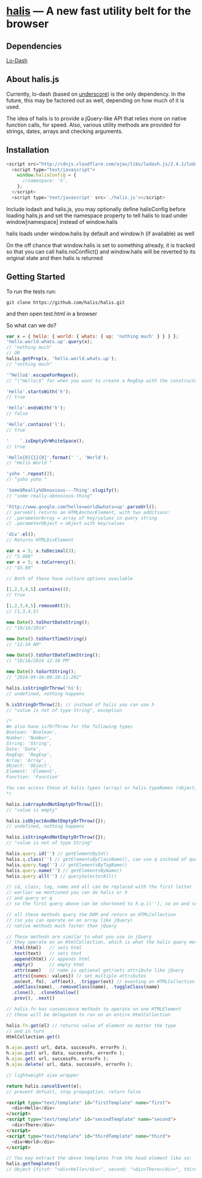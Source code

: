 [halis](https://github.com/halis/halis) — A new fast utility belt for the browser
==================================================


Dependencies
--------------------------------------

[Lo-Dash](http://lodash.com//)


About halis.js
--------------------------------------

Currently, lo-dash (based on [underscore](http://underscorejs.org)) is the only dependency. In the future, this may be factored out as well, depending on how much of it is used. 

The idea of halis is to provide a jQuery-like API that relies more on native function calls, for speed. Also, various utility methods are provided for strings, dates, arrays and checking arguments.


Installation
------------

```javascript
<script src="http://cdnjs.cloudflare.com/ajax/libs/lodash.js/2.4.1/lodash.min.js"></script>
  <script type="text/javascript">
    window.halisConfig = {
      //namespace: 'h',
    };
  </script>
  <script type='text/javascript' src='./halis.js'></script>
```
Include lodash and halis.js, you may optionally define halisConfig before loading halis.js 
and set the namespace property to tell halis to load under window[namespace] instead of window.halis

halis loads under window.halis by default and window.h (if available) as well

On the off chance that window.halis is set to something already, it is tracked so that you can 
call halis.noConflict() and window.halis will be reverted to its original state and then halis is returned


Getting Started
---------------

To run the tests run:
```
git clone https://github.com/halis/halis.git
```
and then open test.html in a browser

So what can we do?

```javascript
var x = { hello: { world: { whats: { up: 'nothing much' } } } };
'hello.world.whats.up'.query(x);
// "nothing much"
// OR
halis.getProp(x, 'hello.world.whats.up');
// "nothing much"
```


```javascript
'^Hello$'.escapeForRegex();
// "\^Hello\$" for when you want to create a RegExp with the constructor
```


```javascript
'Hello'.startsWith('h');
// true
```


```javascript
'Hello'.endsWith('h');
// false
```


```javascript
'Hello'.contains('l');
// true
```


```javascript
'    '.isEmptyOrWhiteSpace();
// true
```


```javascript
'Hello{0}{1}{0}'.format(' ', 'World');
// "Hello World "
```


```javascript
'yoho '.repeat(2);
// "yoho yoho "
```


```javascript
'Some$Really%Obnoxious---Thing'.slugify();
// "some-really-obnoxious-thing"
```


```javascript
'http://www.google.com?hello=world&whats=up'.parseUrl();
// parseUrl returns an HTMLAnchorElement, with two additions:
// .parameterArray = array of key/values in query string
// .parameterObject = object with key/values
```


```javascript
'div'.el();
// Returns HTMLDivElement
```


```javascript
var x = 5; x.toDecimal(3);
// "5.000"
var x = 5; x.toCurrency();
// "$5.00"

// Both of these have culture options available
```


```javascript
[1,2,3,4,5].contains(4);
// true
```


```javascript
[1,2,3,4,5].removeAt(1);
// [1,3,4,5]
```


```javascript
new Date().toShortDateString();
// "10/16/2014"
```


```javascript
new Date().toShortTimeString()
// "12:34 AM"
```


```javascript
new Date().toShortDateTimeString();
// "10/16/2014 12:10 PM"
```


```javascript
new Date().toSortString();
// "2014:09:16:00:10:11:202"
```


```javascript
halis.isStringOrThrow('hi');
// undefined, nothing happens

h.isStringOrThrow(2); // instead of halis you can use h
// "value is not of type String", exception

/*
We also have is?OrThrow for the following types
Boolean: 'Boolean',
Number: 'Number',
String: 'String',
Date: 'Date',
RegExp: 'RegExp',
Array: 'Array',
Object: 'Object',
Element: 'Element',
Function: 'Function'

You can access these at halis.types (array) or halis.typeNames (object)
*/
```


```javascript
halis.isArrayAndNotEmptyOrThrow([]);
// "value is empty"

halis.isObjectAndNotEmptyOrThrow({});
// undefined, nothing happens

halis.isStringAndNotEmptyOrThrow({});
// "value is not of type String"
```


```javascript
halis.query.id('') // getElementById()
halis.q.class('') // getElementsByClassName(), can use q instead of query
halis.query.tag('') // getElementsByTagName()
halis.query.name('') // getElementsByName()
halis.query.all('') // querySelectorAll()

// id, class, tag, name and all can be replaced with the first letter
// earlier we mentioned you can do halis or h
// and query or q
// so the first query above can be shortened to h.q.i(''), so on and so forth

// all these methods query the DOM and return an HTMLCollection
// (so you can operate on an array like jQuery)
// native methods much faster than jQuery
```


```javascript
// These methods are similar to what you use in jQuery
// they operate on an HtmlCollection, which is what the halis query methods return
  .html(html)   // sets html
  .text(text)   // sets text
  .append(html) // appends html
  .empty()      // empty html
  .attr(name)   // name is optional get/sets attribute like jQuery
  .attrs({names: values}) // set multiple attributes
  .on(evt, fn), .off(evt), .trigger(evt) // eventing on HTMLCollection
  .addClass(name), .removeClass(name), .toggleClass(name)
  .clone(), .cloneShallow()
  .prev(), .next()
```


```javascript
// halis.fn has convenience methods to operate on one HTMLElement
// these will be delegated to run on an entire HtmlCollection

halis.fn.get(el) // returns value of element no matter the type
// and in turn
HtmlCollection.get()
```


```javascript
h.ajax.post( url, data, successFn, errorFn );
h.ajax.put( url, data, successFn, errorFn );
h.ajax.get( url, successFn, errorFn );
h.ajax.delete( url, data, successFn, errorFn );

// lightweight ajax wrapper
```


```javascript
return halis.cancelEvent(e);
// prevent defualt, stop propagation, return false
```

```html
<script type="text/template" id="firstTemplate" name="first">
  <div>Hello</div>
</script>
<script type="text/template" id="secondTemplate" name="second">
  <div>There</div>
</script>
<script type="text/template" id="thirdTemplate" name="third">
  <div>World</div>
</script>
```
```javascript
// You may extract the above templates from the head element like so:
halis.getTemplates()
// Object {first: "<div>Hello</div>", second: "<div>There</div>", third: "<div>World</div>"}
```